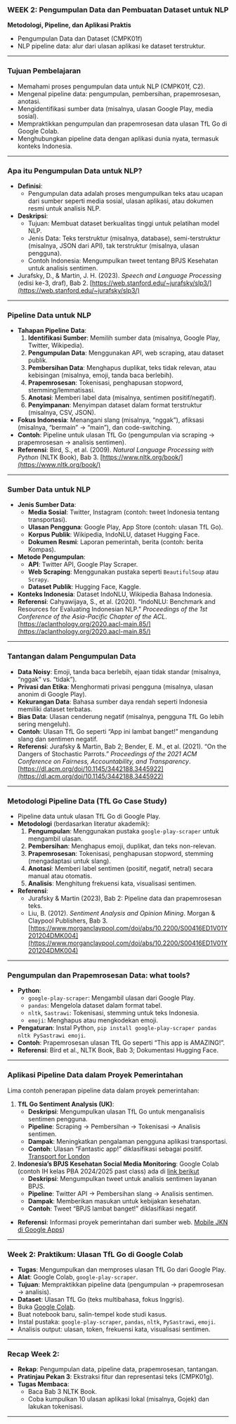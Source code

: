 

### WEEK 2: Pengumpulan Data dan Pembuatan Dataset untuk NLP 

**Metodologi, Pipeline, dan Aplikasi Praktis**  
  - Pengumpulan Data dan Dataset (CMPK01f)  
  - NLP pipeline data: alur dari ulasan aplikasi ke dataset terstruktur.  
---

### Tujuan Pembelajaran
- Memahami proses pengumpulan data untuk NLP (CMPK01f, C2).  
- Mengenal pipeline data: pengumpulan, pembersihan, prapemrosesan, anotasi.  
- Mengidentifikasi sumber data (misalnya, ulasan Google Play, media sosial).  
- Mempraktikkan pengumpulan dan prapemrosesan data ulasan TfL Go di Google Colab.  
- Menghubungkan pipeline data dengan aplikasi dunia nyata, termasuk konteks Indonesia.  

---

### Apa itu Pengumpulan Data untuk NLP?
- **Definisi**:  
  - Pengumpulan data adalah proses mengumpulkan teks atau ucapan dari sumber seperti media sosial, ulasan aplikasi, atau dokumen resmi untuk analisis NLP.  
- **Deskripsi**:  
  - Tujuan: Membuat dataset berkualitas tinggi untuk pelatihan model NLP.  
  - Jenis Data: Teks terstruktur (misalnya, database), semi-terstruktur (misalnya, JSON dari API), tak terstruktur (misalnya, ulasan pengguna).  
  - Contoh Indonesia: Mengumpulkan tweet tentang BPJS Kesehatan untuk analisis sentimen.  
- Jurafsky, D., & Martin, J. H. (2023). *Speech and Language Processing* (edisi ke-3, draf), Bab 2. [https://web.stanford.edu/~jurafsky/slp3/](https://web.stanford.edu/~jurafsky/slp3/)  

---

### Pipeline Data untuk NLP
- **Tahapan Pipeline Data**:  
  1. **Identifikasi Sumber**: Memilih sumber data (misalnya, Google Play, Twitter, Wikipedia).  
  2. **Pengumpulan Data**: Menggunakan API, web scraping, atau dataset publik.  
  3. **Pembersihan Data**: Menghapus duplikat, teks tidak relevan, atau kebisingan (misalnya, emoji, tanda baca berlebih).  
  4. **Prapemrosesan**: Tokenisasi, penghapusan stopword, stemming/lemmatisasi.  
  5. **Anotasi**: Memberi label data (misalnya, sentimen positif/negatif).  
  6. **Penyimpanan**: Menyimpan dataset dalam format terstruktur (misalnya, CSV, JSON).  
- **Fokus Indonesia**: Menangani slang (misalnya, “nggak”), afiksasi (misalnya, “bermain” → “main”), dan code-switching.  
- **Contoh**: Pipeline untuk ulasan TfL Go (pengumpulan via scraping → prapemrosesan → analisis sentimen).  
- **Referensi**: Bird, S., et al. (2009). *Natural Language Processing with Python* (NLTK Book), Bab 3. [https://www.nltk.org/book/](https://www.nltk.org/book/)  

---

### Sumber Data untuk NLP
- **Jenis Sumber Data**:  
  - **Media Sosial**: Twitter, Instagram (contoh: tweet Indonesia tentang transportasi).  
  - **Ulasan Pengguna**: Google Play, App Store (contoh: ulasan TfL Go).  
  - **Korpus Publik**: Wikipedia, IndoNLU, dataset Hugging Face.  
  - **Dokumen Resmi**: Laporan pemerintah, berita (contoh: berita Kompas).  
- **Metode Pengumpulan**:  
  - **API**: Twitter API, Google Play Scraper.  
  - **Web Scraping**: Menggunakan pustaka seperti `BeautifulSoup` atau `Scrapy`.  
  - **Dataset Publik**: Hugging Face, Kaggle.  
- **Konteks Indonesia**: Dataset IndoNLU, Wikipedia Bahasa Indonesia.  
- **Referensi**: Cahyawijaya, S., et al. (2020). “IndoNLU: Benchmark and Resources for Evaluating Indonesian NLP.” *Proceedings of the 1st Conference of the Asia-Pacific Chapter of the ACL*. [https://aclanthology.org/2020.aacl-main.85/](https://aclanthology.org/2020.aacl-main.85/)  

---

### Tantangan dalam Pengumpulan Data
- **Data Noisy**: Emoji, tanda baca berlebih, ejaan tidak standar (misalnya, “nggak” vs. “tidak”).  
- **Privasi dan Etika**: Menghormati privasi pengguna (misalnya, ulasan anonim di Google Play).  
- **Kekurangan Data**: Bahasa sumber daya rendah seperti Indonesia memiliki dataset terbatas.  
- **Bias Data**: Ulasan cenderung negatif (misalnya, pengguna TfL Go lebih sering mengeluh).  
- **Contoh**: Ulasan TfL Go seperti “App ini lambat banget!” mengandung slang dan sentimen negatif.  
- **Referensi**: Jurafsky & Martin, Bab 2; Bender, E. M., et al. (2021). “On the Dangers of Stochastic Parrots.” *Proceedings of the 2021 ACM Conference on Fairness, Accountability, and Transparency*. [https://dl.acm.org/doi/10.1145/3442188.3445922](https://dl.acm.org/doi/10.1145/3442188.3445922)  

---

### Metodologi Pipeline Data (TfL Go Case Study)
- Pipeline data untuk ulasan TfL Go di Google Play.  
- **Metodologi** (berdasarkan literatur akademik):  
  1. **Pengumpulan**: Menggunakan pustaka `google-play-scraper` untuk mengambil ulasan.  
  2. **Pembersihan**: Menghapus emoji, duplikat, dan teks non-relevan.  
  3. **Prapemrosesan**: Tokenisasi, penghapusan stopword, stemming (mengadaptasi untuk slang).  
  4. **Anotasi**: Memberi label sentimen (positif, negatif, netral) secara manual atau otomatis.  
  5. **Analisis**: Menghitung frekuensi kata, visualisasi sentimen.  
- **Referensi**:  
  - Jurafsky & Martin (2023), Bab 2: Pipeline data dan prapemrosesan teks.  
  - Liu, B. (2012). *Sentiment Analysis and Opinion Mining*. Morgan & Claypool Publishers, Bab 3. [https://www.morganclaypool.com/doi/abs/10.2200/S00416ED1V01Y201204DMK004](https://www.morganclaypool.com/doi/abs/10.2200/S00416ED1V01Y201204DMK004)  

---

### Pengumpulan dan Prapemrosesan Data: what tools?
- **Python**:  
  - `google-play-scraper`: Mengambil ulasan dari Google Play.  
  - `pandas`: Mengelola dataset dalam format tabel.  
  - `nltk`, `Sastrawi`: Tokenisasi, stemming untuk teks Indonesia.  
  - `emoji`: Menghapus atau mengkodekan emoji.  
- **Pengaturan**: Instal Python, `pip install google-play-scraper pandas nltk PySastrawi emoji`.  
- **Contoh**: Prapemrosesan ulasan TfL Go seperti “This app is AMAZING!”.  
- **Referensi**: Bird et al., NLTK Book, Bab 3; Dokumentasi Hugging Face.  

---

### Aplikasi Pipeline Data dalam Proyek Pemerintahan
Lima contoh penerapan pipeline data dalam proyek pemerintahan:  
1. **TfL Go Sentiment Analysis (UK)**:  
   - **Deskripsi**: Mengumpulkan ulasan TfL Go untuk menganalisis sentimen pengguna.  
   - **Pipeline**: Scraping → Pembersihan → Tokenisasi → Analisis sentimen.  
   - **Dampak**: Meningkatkan pengalaman pengguna aplikasi transportasi.  
   - **Contoh**: Ulasan “Fantastic app!” diklasifikasi sebagai positif.  [Transport for London](https://play.google.com/store/apps/details?id=uk.gov.tfl.gotfl&hl=en_GB)
2. **Indonesia’s BPJS Kesehatan Social Media Monitoring**:
   Google Colab (contoh IH kelas PBA 2024/2025 past class) ada di [link berikut](https://colab.research.google.com/drive/1F67OUFULNBBTTe-DgMHo5e7a8J2sjZgy#scrollTo=lkr3a1TRC6h-) 
   - **Deskripsi**: Mengumpulkan tweet untuk analisis sentimen layanan BPJS.  
   - **Pipeline**: Twitter API → Pembersihan slang → Analisis sentimen.  
   - **Dampak**: Memberikan masukan untuk kebijakan kesehatan.  
   - **Contoh**: Tweet “BPJS lambat banget!” diklasifikasi negatif.  
- **Referensi**: Informasi proyek pemerintahan dari sumber web.  [Mobile JKN di Google Apps](https://play.google.com/store/apps/details?id=app.bpjs.mobile&hl=id&pli=1))

---

### Week 2: Praktikum: Ulasan TfL Go di Google Colab
- **Tugas**: Mengumpulkan dan memproses ulasan TfL Go dari Google Play.  
- **Alat**: Google Colab, `google-play-scraper`.  
- **Tujuan**: Mempraktikkan pipeline data (pengumpulan → prapemrosesan → analisis).  
- **Dataset**: Ulasan TfL Go (teks multibahasa, fokus Inggris).  
- Buka [Google Colab](https://colab.research.google.com).  
- Buat notebook baru, salin-tempel kode studi kasus.  
- Instal pustaka: `google-play-scraper`, `pandas`, `nltk`, `PySastrawi`, `emoji`.  
- Analisis output: ulasan, token, frekuensi kata, visualisasi sentimen.  



---



### Recap Week 2: 
- **Rekap**: Pengumpulan data, pipeline data, prapemrosesan, tantangan.  
- **Pratinjau Pekan 3**: Ekstraksi fitur dan representasi teks (CMPK01g).  
- **Tugas Membaca**:  
  - Baca Bab 3 NLTK Book.  
  - Coba kumpulkan 10 ulasan aplikasi lokal (misalnya, Gojek) dan lakukan tokenisasi.  

---
